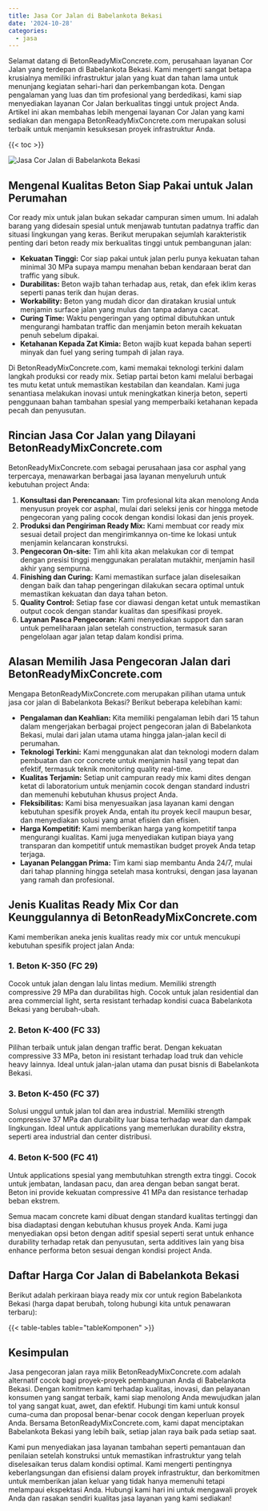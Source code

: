 ```yaml
---
title: Jasa Cor Jalan di Babelankota Bekasi
date: '2024-10-28'
categories:
  - jasa
---
```


Selamat datang di BetonReadyMixConcrete.com, perusahaan layanan Cor Jalan yang terdepan di Babelankota Bekasi. Kami mengerti sangat betapa krusialnya memiliki infrastruktur jalan yang kuat dan tahan lama untuk menunjang kegiatan sehari-hari dan perkembangan kota. Dengan pengalaman yang luas dan tim profesional yang berdedikasi, kami siap menyediakan layanan Cor Jalan berkualitas tinggi untuk project Anda. Artikel ini akan membahas lebih mengenai layanan Cor Jalan yang kami sediakan dan mengapa BetonReadyMixConcrete.com merupakan solusi terbaik untuk menjamin kesuksesan proyek infrastruktur Anda.

{{< toc >}}

![Jasa Cor Jalan di Babelankota Bekasi](https://betoncor8.github.io/cor/harga-beton-readymix-concrete%20(25).png)

## Mengenal Kualitas Beton Siap Pakai untuk Jalan Perumahan

Cor ready mix untuk jalan bukan sekadar campuran simen umum. Ini adalah barang yang didesain spesial untuk menjawab tuntutan padatnya traffic dan situasi lingkungan yang keras. Berikut merupakan sejumlah karakteristik penting dari beton ready mix berkualitas tinggi untuk pembangunan jalan:

- **Kekuatan Tinggi:** Cor siap pakai untuk jalan perlu punya kekuatan tahan minimal 30 MPa supaya mampu menahan beban kendaraan berat dan traffic yang sibuk.
- **Durabilitas:** Beton wajib tahan terhadap aus, retak, dan efek iklim keras seperti panas terik dan hujan deras.
- **Workability:** Beton yang mudah dicor dan diratakan krusial untuk menjamin surface jalan yang mulus dan tanpa adanya cacat.
- **Curing Time:** Waktu pengeringan yang optimal dibutuhkan untuk mengurangi hambatan traffic dan menjamin beton meraih kekuatan penuh sebelum dipakai.
- **Ketahanan Kepada Zat Kimia:** Beton wajib kuat kepada bahan seperti minyak dan fuel yang sering tumpah di jalan raya.

Di BetonReadyMixConcrete.com, kami memakai teknologi terkini dalam langkah produksi cor ready mix. Setiap partai beton kami melalui berbagai tes mutu ketat untuk memastikan kestabilan dan keandalan. Kami juga senantiasa melakukan inovasi untuk meningkatkan kinerja beton, seperti penggunaan bahan tambahan spesial yang memperbaiki ketahanan kepada pecah dan penyusutan.

## Rincian Jasa Cor Jalan yang Dilayani BetonReadyMixConcrete.com

BetonReadyMixConcrete.com sebagai perusahaan jasa cor asphal yang terpercaya, menawarkan berbagai jasa layanan menyeluruh untuk kebutuhan project Anda:

1. **Konsultasi dan Perencanaan:** Tim profesional kita akan menolong Anda menyusun proyek cor asphal, mulai dari seleksi jenis cor hingga metode pengecoran yang paling cocok dengan kondisi lokasi dan jenis proyek.
2. **Produksi dan Pengiriman Ready Mix:** Kami membuat cor ready mix sesuai detail project dan mengirimkannya on-time ke lokasi untuk menjamin kelancaran konstruksi.
3. **Pengecoran On-site:** Tim ahli kita akan melakukan cor di tempat dengan presisi tinggi menggunakan peralatan mutakhir, menjamin hasil akhir yang sempurna.
4. **Finishing dan Curing:** Kami memastikan surface jalan diselesaikan dengan baik dan tahap pengeringan dilakukan secara optimal untuk memastikan kekuatan dan daya tahan beton.
5. **Quality Control:** Setiap fase cor diawasi dengan ketat untuk memastikan output cocok dengan standar kualitas dan spesifikasi proyek.
6. **Layanan Pasca Pengecoran:** Kami menyediakan support dan saran untuk pemeliharaan jalan setelah construction, termasuk saran pengelolaan agar jalan tetap dalam kondisi prima.

## Alasan Memilih Jasa Pengecoran Jalan dari BetonReadyMixConcrete.com

Mengapa BetonReadyMixConcrete.com merupakan pilihan utama untuk jasa cor jalan di Babelankota Bekasi? Berikut beberapa kelebihan kami:

- **Pengalaman dan Keahlian:** Kita memiliki pengalaman lebih dari 15 tahun dalam mengerjakan berbagai project pengecoran jalan di Babelankota Bekasi, mulai dari jalan utama utama hingga jalan-jalan kecil di perumahan.
- **Teknologi Terkini:** Kami menggunakan alat dan teknologi modern dalam pembuatan dan cor concrete untuk menjamin hasil yang tepat dan efektif, termasuk teknik monitoring quality real-time.
- **Kualitas Terjamin:** Setiap unit campuran ready mix kami dites dengan ketat di laboratorium untuk menjamin cocok dengan standard industri dan memenuhi kebutuhan khusus project Anda.
- **Fleksibilitas:** Kami bisa menyesuaikan jasa layanan kami dengan kebutuhan spesifik proyek Anda, entah itu proyek kecil maupun besar, dan menyediakan solusi yang amat efisien dan efisien.
- **Harga Kompetitif:** Kami memberikan harga yang kompetitif tanpa mengurangi kualitas. Kami juga menyediakan kutipan biaya yang transparan dan kompetitif untuk memastikan budget proyek Anda tetap terjaga.
- **Layanan Pelanggan Prima:** Tim kami siap membantu Anda 24/7, mulai dari tahap planning hingga setelah masa kontruksi, dengan jasa layanan yang ramah dan profesional.

## Jenis Kualitas Ready Mix Cor dan Keunggulannya di BetonReadyMixConcrete.com

Kami memberikan aneka jenis kualitas ready mix cor untuk mencukupi kebutuhan spesifik project jalan Anda:

### 1\. Beton K-350 (FC 29)

Cocok untuk jalan dengan lalu lintas medium. Memiliki strength compressive 29 MPa dan durabilitas high. Cocok untuk jalan residential dan area commercial light, serta resistant terhadap kondisi cuaca Babelankota Bekasi yang berubah-ubah.

### 2\. Beton K-400 (FC 33)

Pilihan terbaik untuk jalan dengan traffic berat. Dengan kekuatan compressive 33 MPa, beton ini resistant terhadap load truk dan vehicle heavy lainnya. Ideal untuk jalan-jalan utama dan pusat bisnis di Babelankota Bekasi.

### 3\. Beton K-450 (FC 37)

Solusi unggul untuk jalan tol dan area industrial. Memiliki strength compressive 37 MPa dan durability luar biasa terhadap wear dan dampak lingkungan. Ideal untuk applications yang memerlukan durability ekstra, seperti area industrial dan center distribusi.

### 4\. Beton K-500 (FC 41)

Untuk applications spesial yang membutuhkan strength extra tinggi. Cocok untuk jembatan, landasan pacu, dan area dengan beban sangat berat. Beton ini provide kekuatan compressive 41 MPa dan resistance terhadap beban ekstrem.

Semua macam concrete kami dibuat dengan standard kualitas tertinggi dan bisa diadaptasi dengan kebutuhan khusus proyek Anda. Kami juga menyediakan opsi beton dengan aditif spesial seperti serat untuk enhance durability terhadap retak dan penyusutan, serta additives lain yang bisa enhance performa beton sesuai dengan kondisi project Anda.

## Daftar Harga Cor Jalan di Babelankota Bekasi

Berikut adalah perkiraan biaya ready mix cor untuk region Babelankota Bekasi (harga dapat berubah, tolong hubungi kita untuk penawaran terbaru):

{{< table-tables table="tableKomponen" >}}

## Kesimpulan

Jasa pengecoran jalan raya milik BetonReadyMixConcrete.com adalah alternatif cocok bagi proyek-proyek pembangunan Anda di Babelankota Bekasi. Dengan komitmen kami terhadap kualitas, inovasi, dan pelayanan konsumen yang sangat terbaik, kami siap menolong Anda mewujudkan jalan tol yang sangat kuat, awet, dan efektif. Hubungi tim kami untuk konsul cuma-cuma dan proposal benar-benar cocok dengan keperluan proyek Anda. Bersama BetonReadyMixConcrete.com, kami dapat menciptakan Babelankota Bekasi yang lebih baik, setiap jalan raya baik pada setiap saat.

Kami pun menyediakan jasa layanan tambahan seperti pemantauan dan penilaian setelah konstruksi untuk memastikan infrastruktur yang telah diselesaikan terus dalam kondisi optimal. Kami mengerti pentingnya keberlangsungan dan efisiensi dalam proyek infrastruktur, dan berkomitmen untuk memberikan jalan keluar yang tidak hanya memenuhi tetapi melampaui ekspektasi Anda. Hubungi kami hari ini untuk mengawali proyek Anda dan rasakan sendiri kualitas jasa layanan yang kami sediakan!
